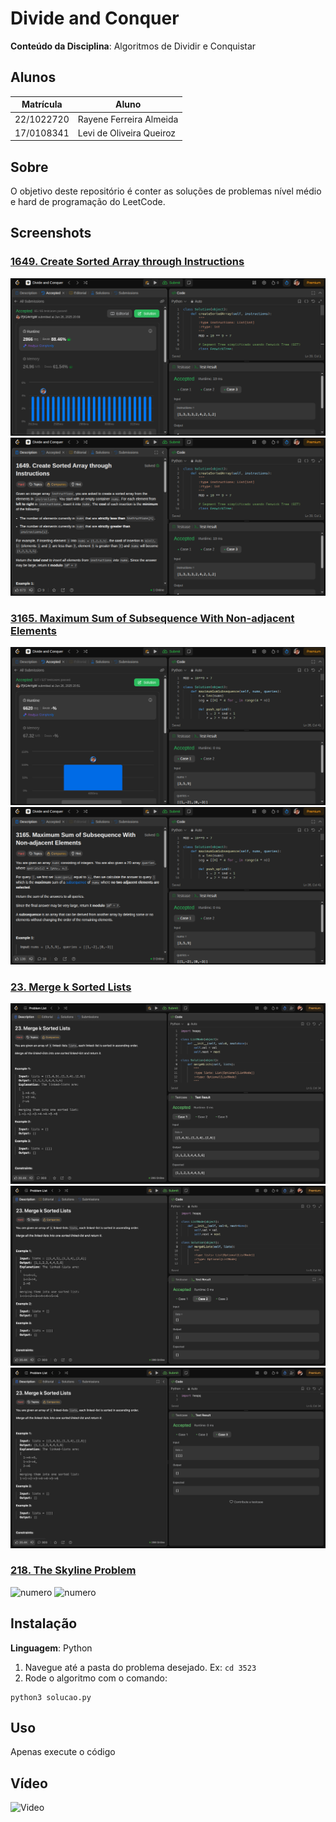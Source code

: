 # Divide and Conquer

**Conteúdo da Disciplina**: Algoritmos de Dividir e Conquistar

## Alunos
|Matrícula | Aluno |
| -- | -- |
| 22/1022720  | Rayene Ferreira Almeida |
| 17/0108341 | Levi de Oliveira Queiroz |


## Sobre 
O objetivo deste repositório é conter as soluções de problemas nível médio e hard de programação do LeetCode. 


## Screenshots
### [1649. Create Sorted Array through Instructions](https://leetcode.com/problems/create-sorted-array-through-instructions/?envType=problem-list-v2&envId=divide-and-conquer)

![1649_1](assets/1649_1.png)
![1649_2](assets/1649_2.png)

### [3165. Maximum Sum of Subsequence With Non-adjacent Elements](https://leetcode.com/problems/maximum-sum-of-subsequence-with-non-adjacent-elements/description/?envType=problem-list-v2&envId=divide-and-conquer)


![3165_1](assets/3165_1.png)
![3165_2](assets/3165_2.png)


### [23. Merge k Sorted Lists](https://leetcode.com/problems/merge-k-sorted-lists/description/?envType=problem-list-v2&envId=divide-and-conquer)

![23_1](assets/23_1.png)
![23_2](assets/23_2.png)
![23_3](assets/23_3.png)

### [218. The Skyline Problem](https://leetcode.com/problems/the-skyline-problem/description/?envType=problem-list-v2&envId=divide-and-conquer)

![numero]()
![numero]()

## Instalação 
**Linguagem**: Python<br>
1. Navegue até a pasta do problema desejado. Ex: `cd 3523`
2. Rode o algoritmo com o comando:

```
python3 solucao.py
```

## Uso 
Apenas execute o código

## Vídeo 

![Video]()